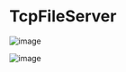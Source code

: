 # TcpFileServer 
![image](https://github.com/user-attachments/assets/57591c74-4e1a-40ac-88d0-3d184741e84a)

![image](https://github.com/user-attachments/assets/d8375529-deab-47ec-bbe6-b494d0217152)
